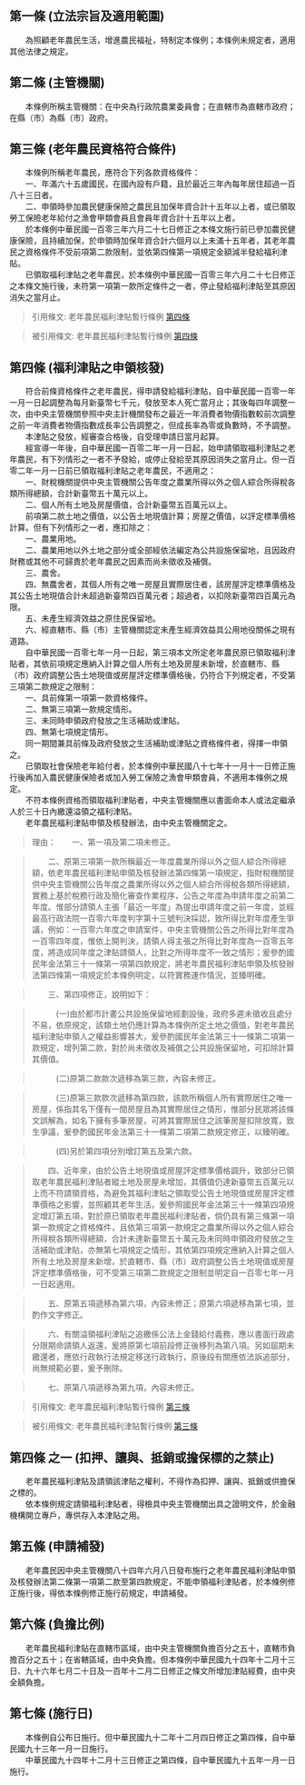 第一條 (立法宗旨及適用範圍)
---------------------------
　　為照顧老年農民生活，增進農民福祉，特制定本條例；本條例未規定者，適用其他法律之規定。  


第二條 (主管機關)
-----------------
　　本條例所稱主管機關：在中央為行政院農業委員會；在直轄市為直轄市政府；在縣（市）為縣（市）政府。  


第三條 (老年農民資格符合條件)
-----------------------------
　　本條例所稱老年農民，應符合下列各款資格條件：  
　　一、年滿六十五歲國民，在國內設有戶籍，且於最近三年內每年居住超過一百八十三日者。  
　　二、申領時參加農民健康保險之農民且加保年資合計十五年以上者，或已領取勞工保險老年給付之漁會甲類會員且會員年資合計十五年以上者。  
　　於本條例中華民國一百零三年六月二十七日修正之本條文施行前已參加農民健康保險，且持續加保，於申領時加保年資合計六個月以上未滿十五年者，其老年農民之資格條件不受前項第二款限制，並依第四條第一項規定金額減半發給福利津貼。  
　　已領取福利津貼之老年農民，於本條例中華民國一百零三年六月二十七日修正之本條文施行後，未符第一項第一款所定條件之一者，停止發給福利津貼至其原因消失之當月止。  
> 引用條文: 老年農民福利津貼暫行條例 [第四條](../../衛生社福/社政/老年農民福利津貼暫行條例.md#第四條-福利津貼之申領核發)

> 被引用條文: 老年農民福利津貼暫行條例 [第四條](../../衛生社福/社政/老年農民福利津貼暫行條例.md#第四條-福利津貼之申領核發)



第四條 (福利津貼之申領核發)
---------------------------
　　符合前條資格條件之老年農民，得申請發給福利津貼，自中華民國一百零一年一月一日起調整為每月新臺幣七千元，發放至本人死亡當月止；其後每四年調整一次，由中央主管機關參照中央主計機關發布之最近一年消費者物價指數較前次調整之前一年消費者物價指數成長率公告調整之，但成長率為零或負數時，不予調整。  
　　本津貼之發放，經審查合格後，自受理申請日當月起算。  
　　經宣導一年後，自中華民國一百零二年一月一日起，始申請領取福利津貼之老年農民，有下列情形之一者不予發給，或停止發給至其原因消失之當月止。但一百零二年一月一日前已領取福利津貼之老年農民，不適用之：  
　　一、財稅機關提供中央主管機關公告年度之農業所得以外之個人綜合所得稅各類所得總額，合計新臺幣五十萬元以上。  
　　二、個人所有土地及房屋價值，合計新臺幣五百萬元以上。  
　　前項第二款土地之價值，以公告土地現值計算；房屋之價值，以評定標準價格計算。但有下列情形之一者，應扣除之：  
　　一、農業用地。  
　　二、農業用地以外土地之部分或全部經依法編定為公共設施保留地，且因政府財務或其他不可歸責於老年農民之因素而尚未徵收及補償。  
　　三、農舍。  
　　四、無農舍者，其個人所有之唯一房屋且實際居住者，該房屋評定標準價格及其公告土地現值合計未超過新臺幣四百萬元者；超過者，以扣除新臺幣四百萬元為限。  
　　五、未產生經濟效益之原住民保留地。  
　　六、經直轄市、縣（市）主管機關認定未產生經濟效益具公用地役關係之現有道路。  
　　自中華民國一百零七年一月一日起，第三項本文所定老年農民原已領取福利津貼者，其依前項規定應納入計算之個人所有土地及房屋未新增，於直轄市、縣（市）政府調整公告土地現值或房屋評定標準價格後，仍符合下列規定者，不受第三項第二款規定之限制：  
　　一、具前條第一項第一款資格條件。  
　　二、無第三項第一款規定情形。  
　　三、未同時申領政府發放之生活補助或津貼。  
　　四、無第七項規定情形。  
　　同一期間兼具前條及政府發放之生活補助或津貼之資格條件者，得擇一申領之。  
　　已領取社會保險老年給付者，於本條例中華民國八十七年十一月十一日修正施行後再加入農民健康保險者或加入勞工保險之漁會甲類會員，不適用本條例之規定。  
　　不符本條例資格而領取福利津貼者，中央主管機關應以書面命本人或法定繼承人於三十日內繳還溢領之福利津貼。  
　　老年農民福利津貼申領及核發辦法，由中央主管機關定之。  
> 理由：　　一、第一項及第二項未修正。

> 　　二、原第三項第一款所稱最近一年度農業所得以外之個人綜合所得總額，依老年農民福利津貼申領及核發辦法第四條第一項規定，指財稅機關提供中央主管機關公告年度之農業所得以外之個人綜合所得稅各類所得總額，實務上基於稅務行政及簡化審查作業程序，公告之年度為申請年度之前第二年度。惟部分請領人主張「最近一年度」為提出申請年度之前一年度，並經最高行政法院一百零六年度判字第十三號判決採認，致所得比對年度產生爭議，例如：一百零六年度之申請案件，中央主管機關公告之所得比對年度為一百零四年度，惟依上開判決，請領人得主張之所得比對年度為一百零五年度，將造成同年度之津貼請領人，比對之所得年度不一致之情形；爰參酌國民年金法第三十一條第一項第四款規定，將老年農民福利津貼申領及核發辦法第四條第一項規定於本條例明定，以符實務運作情況，並臻明確。

> 　　三、第四項修正，說明如下：

> 　　　(一)由於都市計畫公共設施保留地經劃設後，政府多遲未徵收且處分不易，依原規定，該類土地仍應計算為本條例所定土地之價值，對老年農民福利津貼申領人之權益影響甚大，爰參酌國民年金法第三十一條第二項第一款規定，增列第二款，對於尚未徵收及補償之公共設施保留地，可扣除計算其價值。

> 　　　(二)原第二款款次遞移為第三款，內容未修正。

> 　　　(三)原第三款款次遞移為第四款，該款所稱個人所有實際居住之唯一房屋，係指其名下僅有一間房屋且為其實際居住之情形，惟部分民眾將該條文誤解為，如名下擁有多筆房屋，可將其實際居住之該筆房屋扣除放寬，致生爭議，爰參酌國民年金法第三十一條第二項第二款規定修正，以臻明確。

> 　　　(四)另於第四項分別增訂第五及第六款。

> 　　四、近年來，由於公告土地現值或房屋評定標準價格調升，致部分已領取老年農民福利津貼者縱土地及房屋未增加，其價值仍達新臺幣五百萬元以上而不符請領資格，為避免其福利津貼之領取受公告土地現值或房屋評定標準價格之影響，並照顧其老年生活，爰參照國民年金法第三十一條第四項規定增訂第五項，對於原已領取老年農民福利津貼者，倘仍具有第三條第一項第一款規定之資格條件，且依第三項第一款規定之農業所得以外之個人綜合所得稅各類所得總額，合計未達新臺幣五十萬元及未同時申領政府發放之生活補助或津貼，亦無第七項規定之情形，其依第四項規定應納入計算之個人所有土地及房屋未新增，於直轄市、縣（市）政府調整公告土地現值或房屋評定標準價格後，可不受第三項第二款規定之限制並明定自一百零七年一月一日起適用。

> 　　五、原第五項遞移為第六項，內容未修正；原第六項遞移為第七項，並酌作文字修正。

> 　　六、有關溢領福利津貼之追繳係公法上金錢給付義務，應以書面行政處分限期命請領人返還，爰將原第七項前段修正後移列為第八項。另如屆期未繳還者，應依行政執行法規定移送行政執行，原後段有關應依法訴追部分，尚無規範必要，爰予刪除。

> 　　七、原第八項遞移為第九項，內容未修正。

> 引用條文: 老年農民福利津貼暫行條例 [第三條](../../衛生社福/社政/老年農民福利津貼暫行條例.md#第三條-老年農民資格符合條件)

> 被引用條文: 老年農民福利津貼暫行條例 [第三條](../../衛生社福/社政/老年農民福利津貼暫行條例.md#第三條-老年農民資格符合條件)



第四條 之一 (扣押、讓與、抵銷或擔保標的之禁止)
----------------------------------------------
　　老年農民福利津貼及請領該津貼之權利，不得作為扣押、讓與、抵銷或供擔保之標的。  
　　依本條例規定請領福利津貼者，得檢具中央主管機關出具之證明文件，於金融機構開立專戶，專供存入本津貼之用。  


第五條 (申請補發)
-----------------
　　老年農民因中央主管機關八十四年六月八日發布施行之老年農民福利津貼申領及核發辦法第二條第一項第二款至第四款規定，不能申領福利津貼者，於本條例修正施行後，得依本條例修正施行前規定，申請補發。  


第六條 (負擔比例)
-----------------
　　老年農民福利津貼在直轄市區域，由中央主管機關負擔百分之五十，直轄市負擔百分之五十；在省轄區域，由中央負擔。但本條例中華民國九十四年十二月十三日、九十六年七月二十日及一百年十二月二日修正之條文所增加津貼經費，由中央全額負擔。  


第七條 (施行日)
---------------
　　本條例自公布日施行。但中華民國九十二年十二月四日修正之第四條，自中華民國九十三年一月一日施行。  
　　中華民國九十四年十二月十三日修正之第四條，自中華民國九十五年一月一日施行。